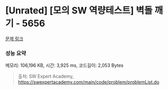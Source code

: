 # [Unrated] [모의 SW 역량테스트] 벽돌 깨기 - 5656 

[문제 링크](https://swexpertacademy.com/main/code/problem/problemDetail.do?contestProbId=AWXRQm6qfL0DFAUo) 

### 성능 요약

메모리: 106,196 KB, 시간: 3,925 ms, 코드길이: 2,053 Bytes



> 출처: SW Expert Academy, https://swexpertacademy.com/main/code/problem/problemList.do